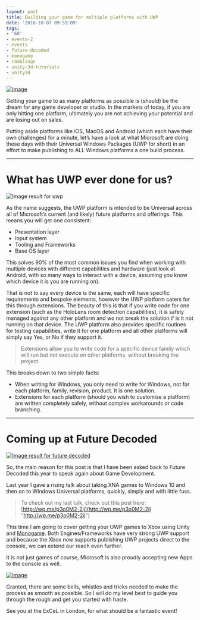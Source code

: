 ```yaml
---
layout: post
title: Building your game for multiple platforms with UWP
date: '2016-10-07 09:59:09'
tags:
- '68'
- events-2
- events
- future-decoded
- monogame
- ramblings
- unity-3d-tutorials
- unity3d
---
```


[![image](/Images/wordpress/2016/10/image_thumb.png "image")](/Images/wordpress/2016/10/image.png)

Getting your game to as many platforms as possible is (should) be the dream for any game developer or studio.  In the markets of today, if you are only hitting one platform, ultimately you are not achieving your potential and are losing out on sales.

Putting aside platforms like iOS, MacOS and Android (which each have their own challenges) for a minute, let’s have a look at what Microsoft are doing these days with their Universal Windows Packages (UWP for short) in an effort to make publishing to ALL Windows platforms a one build process.

* * *

# What has UWP ever done for us?

![Image result for uwp](https://i-msdn.sec.s-msft.com/en-us/windows/uwp/get-started/images/universalapps-overview.png)

As the name suggests, the UWP platform is intended to be Universal across all of Microsoft’s current (and likely) future platforms and offerings.  This means you will get one consistent:

- Presentation layer
- Input system
- Tooling and Frameworks
- Base OS layer

This solves 90% of the most common issues you find when working with multiple devices with different capabilities and hardware (just look at Android, with so many ways to interact with a device, assuming you know which device it is you are running on).

That is not to say every device is the same, each will have specific requirements and bespoke elements, however the UWP platform caters for this through extensions.  The beauty of this is that if you write code for one extension (such as the HoloLens room detection capabilities), it is safely managed against any other platform and wo not break the solution if is it not running on that device.  The UWP platform also provides specific routines for testing capabilities, write it for one platform and all other platforms will simply say Yes, or No if they support it.

> Extensions allow you to write code for a specific device family which will run but not execute on other platforms, without breaking the project.

 

This breaks down to two simple facts:

- When writing for Windows, you only need to write for Windows, not for each platform, family, revision, product.  It is one solution.
- Extensions for each platform (should you wish to customise a platform) are written completely safely, without complex workarounds or code branching.

* * *

# Coming up at Future Decoded

[![Image result for future decoded](https://futuredecoded.microsoft.com/images/social/fd16-save-the-date-1200.png)](https://futuredecoded.microsoft.com/)

So, the main reason for this post is that I have been asked back to Future Decoded this year to speak again about Game Development.

Last year I gave a rising talk about taking XNA games to Windows 10 and then on to Windows Universal platforms, quickly, simply and with little fuss.

> To check out my last talk, check out this post here: [http://wp.me/p3o0M2-2ij](http://wp.me/p3o0M2-2ij "http://wp.me/p3o0M2-2ij")

 

This time I am going to cover getting your UWP games to Xbox using Unity and [Monogame](http://www.monogame.net/).  Both Engines/Frameworks have very strong UWP support and because the Xbox now supports publishing UWP projects direct to the console, we can extend our reach even further.

It is not just games of course, Microsoft is also proudly accepting new Apps to the console as well.

[![image](/Images/wordpress/2016/10/image_thumb-1.png "image")](/Images/wordpress/2016/10/image-1.png)

 

Granted, there are some bells, whistles and tricks needed to make the process as smooth as possible. So I will do my level best to guide you through the rough and get you started with haste.

See you at the ExCeL in London, for what should be a fantastic event!


